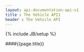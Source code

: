 ```yaml
---
layout: api-documentation-api-v1
title : The Vehicle API1
header : The Vehicle API
---
```

{% include JB/setup %}

####{{page.title}}

 
